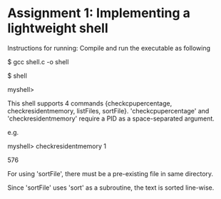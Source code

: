 # Assignment 1: Implementing a lightweight shell

Instructions for running: Compile and run the executable as following

$ gcc shell.c -o shell

$ shell

myshell>


This shell supports 4 commands {checkcpupercentage, checkresidentmemory, listFiles, sortFile}.
'checkcpupercentage' and 'checkresidentmemory' require a PID as a space-separated argument.

e.g.


myshell> checkresidentmemory 1

576

For using 'sortFile', there must be a pre-existing file in same directory.

Since 'sortFile' uses 'sort' as a subroutine, the text is sorted line-wise.
